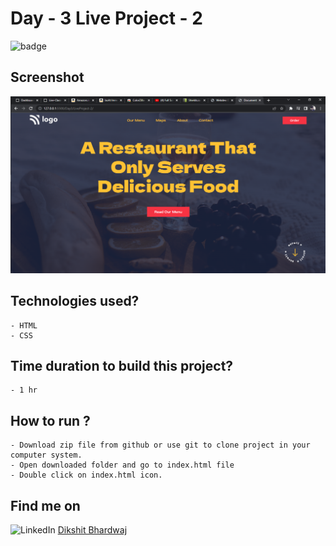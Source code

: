 # Day - 3 Live Project - 2

![badge](https://img.shields.io/badge/Webdev-Day--3-red)

## Screenshot

![Project-Screenshot](Screenshot.png)

## Technologies used?

    - HTML
    - CSS

## Time duration to build this project?

    - 1 hr

## How to run ?

    - Download zip file from github or use git to clone project in your computer system.
    - Open downloaded folder and go to index.html file
    - Double click on index.html icon.

## Find me on

![LinkedIn](https://img.shields.io/badge/LinkedIn-Connect-green) [Dikshit Bhardwaj](https://www.linkedin.com/in/dikshit-bhardwaj-8678b2191/)
